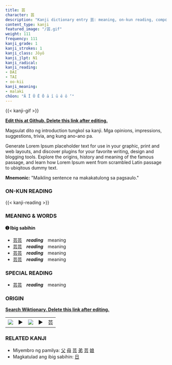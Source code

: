 ```yaml
---
title: 芸
character: 芸
description: "Kanji dictionary entry 芸: meaning, on-kun reading, compounds, origin, related kanji"
content_type: kanji
featured_image: "/芸.gif"
weight: 111
frequency: 111
kanji_grade: 1
kanji_strokes: 1
kanji_class: Jōyō
kanji_jlpt: N1
kanji_radical: 
kanji_reading: 
- DAI
- TAI
- oo-kii
kanji_meaning:
- malaki
chōon: "Ā Ī Ū Ē Ō ā ī ū ē ō ’"
---
```

[//]: # (Don't edit the line below. Kanji animated GIF code is automatically generated.)
{{< kanji-gif >}}

[//]: # (Edit below this line.)

**[Edit this at Github. Delete this link after editing.](https://github.com/tim0g/tim/tree/main/content/kanji/芸/index.md)**

Magsulat dito ng introduction tungkol sa kanji. Mga opinions, impressions, suggestions, trivia, ang kung ano-ano pa.

Generate Lorem Ipsum placeholder text for use in your graphic, print and web layouts, and discover plugins for your favorite writing, design and blogging tools. Explore the origins, history and meaning of the famous passage, and learn how Lorem Ipsum went from scrambled Latin passage to ubiqitous dummy text.
 
**Mnemonic:** "Maikling sentence na makakatulong sa pagsaulo."

### ON-KUN READING

[//]: # (Don't edit the line below. ON-KUN READING code is automatically generated.)
{{< kanji-reading >}}

### MEANING & WORDS

#### ➊ **Ibig sabihin**
  - [芸](../芸)[芸](../芸)　***reading***　meaning
  - [芸](../芸)[芸](../芸)　***reading***　meaning
  - [芸](../芸)[芸](../芸)　***reading***　meaning
  - [芸](../芸)[芸](../芸)　***reading***　meaning

### SPECIAL READING
  - [芸](../芸)[芸](../芸)　***reading***　meaning

### ORIGIN

**[Search Wiktionary. Delete this link after editing.](https://wiktionary.org/wiki/芸)**
<table class="kanji-table"><tr><td>
<img src="60px-芸-bronze.svg.png">
</td><td>▶</td><td>
<img src="60px-芸-oracle.svg.png">
</td><td>▶</td>
<td class="kanji-origin">芸</td>
</tr></table>

### RELATED KANJI
- Miyembro ng pamilya: [父](../父) [母](../母) [芸](../芸) [弟](../弟) [芸](../芸) [娘](../娘)
- Magkatulad ang ibig sabihin: [日](../日)
